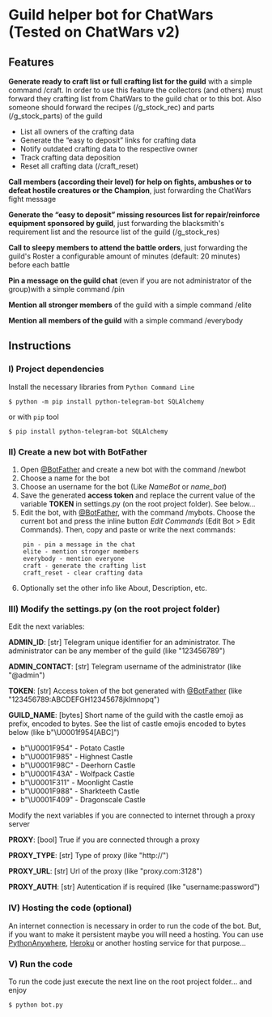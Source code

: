 # Guild helper bot for ChatWars (Tested on ChatWars v2)

## Features

**Generate ready to craft list or full crafting list for the guild** with a simple command /craft. In order to use this feature the collectors (and others) must forward they crafting list from ChatWars to the guild chat or to this bot. Also someone should forward the recipes  (/g_stock_rec) and parts (/g_stock_parts) of the guild

* List all owners of the crafting data
* Generate the “easy to deposit” links for crafting data 
* Notify outdated crafting data to the respective owner 
* Track crafting data deposition 
* Reset all crafting data (/craft_reset)

**Call members (according their level) for help on fights, ambushes or to defeat hostile creatures or the Champion**, just forwarding the ChatWars fight message

**Generate the “easy to deposit” missing resources list for repair/reinforce equipment sponsored by guild**, just forwarding the blacksmith's requirement list and the resource list of the guild (/g_stock_res)

**Call to sleepy members to attend the battle orders**, just forwarding the guild's Roster a configurable amount of minutes (default: 20 minutes) before each battle 

**Pin a message on the guild chat** (even if you are not administrator of the group)with a simple command /pin

**Mention all stronger members** of the guild with a simple command /elite 

**Mention all members of the guild** with a simple command /everybody





## Instructions

### I) Project dependencies
Install the necessary libraries from `Python Command Line` 

```
$ python -m pip install python-telegram-bot SQLAlchemy
```

or with `pip` tool
```
$ pip install python-telegram-bot SQLAlchemy
```

### II) Create a new bot with BotFather

1. Open [@BotFather](https://telegram.me/BotFather) and create a new bot with the command /newbot
2. Choose a name for the bot
3. Choose an username for the bot (Like *NameBot* or *name_bot*) 
4. Save the generated **access token** and replace the current value of the variable **TOKEN** in settings.py (on the root project folder). See below...
5. Edit the bot, with [@BotFather](https://telegram.me/BotFather), with the command /mybots. Choose the current bot and press the inline button *Edit Commands* (Edit Bot > Edit Commands). Then, copy and paste or write the next commands:
```
    pin - pin a message in the chat
    elite - mention stronger members
    everybody - mention everyone
    craft - generate the crafting list
    craft_reset - clear crafting data
```
6. Optionally set the other info like About, Description, etc.

###  III) Modify the settings.py (on the root project folder)

Edit the next variables:

**ADMIN_ID**: [str] Telegram unique identifier for an administrator. The administrator can be any member of the guild (like "123456789")

**ADMIN_CONTACT**: [str] Telegram username of the administrator (like "@admin")

**TOKEN**: [str] Access token of the bot generated with [@BotFather](https://telegram.me/BotFather) (like "123456789:ABCDEFGH12345678jklmnopq")

**GUILD_NAME**: [bytes] Short name of the guild with the castle emoji as prefix, encoded to bytes. See the list of castle emojis encoded to bytes below (like b"\\U0001f954[ABC]")

* b"\\U0001F954" - Potato Castle
* b"\\U0001F985" - Highnest Castle
* b"\\U0001F98C" - Deerhorn Castle
* b"\\U0001F43A" - Wolfpack Castle
* b"\\U0001F311" - Moonlight Castle
* b"\\U0001F988" - Sharkteeth Castle
* b"\\U0001F409" - Dragonscale Castle

Modify the next variables if you are connected to internet through a proxy server

**PROXY**: [bool] True if you are connected through a proxy

**PROXY_TYPE**: [str] Type of proxy (like "http://")

**PROXY_URL**: [str] Url of the proxy (like "proxy.com:3128")

**PROXY_AUTH**: [str] Autentication if is required (like "username:password")

### IV) Hosting the code (optional)

An internet connection is necessary in order to run the code of the bot. But, if you want to make it persistent maybe you will need a hosting. You can use [PythonAnywhere](https://www.pythonanywhere.com), [Heroku](https://www.heroku.com/) or another hosting service for that purpose...

### V) Run the code

To run the code just execute the next line on the root project folder... and enjoy

```
$ python bot.py
```
